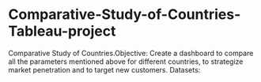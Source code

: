 # Comparative-Study-of-Countries-Tableau-project
 Comparative Study of Countries.Objective:   Create a dashboard to compare all the parameters mentioned above for different countries, to strategize market penetration and to target new customers.  Datasets:
